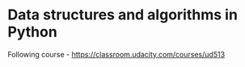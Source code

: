 # Data structures and algorithms in Python


Following course - https://classroom.udacity.com/courses/ud513
